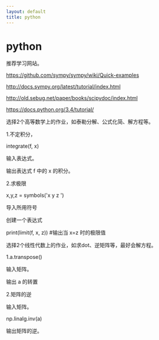 ```yaml
---
layout: default
title: python
---
```


# python

推荐学习网站。

https://github.com/sympy/sympy/wiki/Quick-examples

http://docs.sympy.org/latest/tutorial/index.html

http://old.sebug.net/paper/books/scipydoc/index.html 

https://docs.python.org/3.4/tutorial/

选择2个高等数学上的作业，如泰勒分解、公式化简、解方程等。 

1.不定积分，

integrate(f, x) 

输入表达式。

输出表达式 f 中的 x 的积分。

2.求极限

x,y,z = symbols('x y z ') 

导入所用符号

创建一个表达式

print(limit(f, x, z)) #输出当 x=z 时的极限值


选择2个线性代数上的作业，如求dot、逆矩阵等，最好会解方程。

1.a.transpose()

输入矩阵。

输出 a 的转置

2.矩阵的逆

输入矩阵。

np.linalg.inv(a) 

输出矩阵的逆。